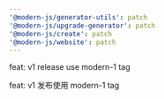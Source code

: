 ```yaml
---
'@modern-js/generator-utils': patch
'@modern-js/upgrade-generator': patch
'@modern-js/create': patch
'@modern-js/website': patch
---
```


feat: v1 release use modern-1 tag

feat: v1 发布使用 modern-1 tag
